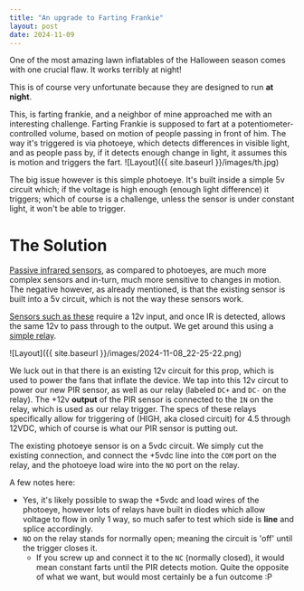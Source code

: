 ```yaml
---
title: "An upgrade to Farting Frankie"
layout: post
date: 2024-11-09
---
```


One of the most amazing lawn inflatables of the Halloween season comes with one crucial flaw. It works terribly at night!
<!--more-->
This is of course very unfortunate because they are designed to run **at night**.

This, is farting frankie, and a neighbor of mine approached me with an interesting challenge. Farting Frankie is supposed to fart at a potentiometer-controlled volume, based on motion of people passing in front of him. The way it's triggered is via photoeye, which detects differences in visible light, and as people pass by, if it detects enough change in light, it assumes this is motion and triggers the fart. 
![Layout]({{ site.baseurl }}/images/th.jpg)

The big issue however is this simple photoeye. It's built inside a simple 5v circuit which; if the voltage is high enough (enough light difference) it triggers; which of course is a challenge, unless the sensor is under constant light, it won't be able to trigger. 

# The Solution

[Passive infrared sensors](https://en.wikipedia.org/wiki/Passive_infrared_sensor), as compared to photoeyes, are much more complex sensors and in-turn, much more sensitive to changes in motion. The negative however, as already mentioned, is that the existing sensor is built into a 5v circuit, which is not the way these sensors work. 

[Sensors such as these](https://www.amazon.com/Weewooday-Adjustable-Infrared-Controller-Weewooday-62301/dp/B09P3LK1B8?crid=25GYG25ZMINJS&dib=eyJ2IjoiMSJ9.SXunZP8zHjrpS_CFwA-n2MRt-t5VtpzqMwCHF-pDceK0v7FZhTYL7kV1ydBjP-Dxo0MhqZ-jFd5YEM6vJm6W_To1YbuWi7_qsVroqNPoWtjFbYlt1ymBN6uFFjJEsgi2J92FW7mYY7mHybjXdJn7NiyT9-WDN5tJKv9SSAFnSxSES0E3RVZ6FAos-Lrl7pJti4YnWY1iN-UDdFuiGXOy5kn3Sf6v1OAlfCUYKnSfEZgfClsBJU3A813m5U4U6J_OxDLwzBNGjIQOT63QuWntQ80i2pXfQWDRwc98N3qsU1A.kD_GzKk5jkocpgcLOzacGI2XwEhZAAVpdEoglbc6j7w&dib_tag=se&keywords=12v+PIR+sensor&qid=1731123699&sprefix=12v+pir+sensor%2Caps%2C111&sr=8-5) require a 12v input, and once IR is detected, allows the same 12v to pass through to the output. We get around this using a [simple relay](https://www.amazon.com/AEDIKO-Channel-Optocoupler-Isolation-Support/dp/B095YFJ69T?crid=RTO67A82Q5AX&dib=eyJ2IjoiMSJ9.KlO8_9d6gyhk-wUDIy19YX1i_fzeDghqzyVBAwR0tw4ezAShVSOz5GpcG6lzFSI5_gI3XumIzghSD0f98sA-_KBE6BSgnNKleAGWq44Va0Kpww_GChu6VSq88VM4gWeXrlE1AodIxSnuweJ3up1mYzRSJPUVDreAq0luxs5KpCSPuT2ric6xyqS9YcKFMbFdYsfYCnT0U4zLSNXFuvVcf24wJCv-RT3aulMY6m3si_Q.xPqU-uGOrHcE55lw0_yhbj_lVN1GGIceFxJjVRiGQkg&dib_tag=se&keywords=12v%2Brelay&qid=1731120511&sprefix=12v%2Brelay%2Caps%2C133&sr=8-5&th=1). 

![Layout]({{ site.baseurl }}/images/2024-11-08_22-25-22.png)

We luck out in that there is an existing 12v circuit for this prop, which is used to power the fans that inflate the device. We tap into this 12v circut to power our new PIR sensor, as well as our relay (labeled `DC+` and `DC-` on the relay). The +12v **output** of the PIR sensor is connected to the `IN` on the relay, which is used as our relay trigger. The specs of these relays specifically allow for triggering of (HIGH, aka closed circuit) for 4.5 through 12VDC, which of course is what our PIR sensor is putting out. 

The existing photoeye sensor is on a 5vdc circuit. We simply cut the existing connection, and connect the +5vdc line into the `COM` port on the relay, and the photoeye load wire into the `NO` port on the relay. 

A few notes here:
- Yes, it's likely possible to swap the +5vdc and load wires of the photoeye, however lots of relays have built in diodes which allow voltage to flow in only 1 way, so much safer to test which side is **line** and splice accordingly. 
- `NO` on the relay stands for normally open; meaning the circuit is 'off' until the trigger closes it. 
  - If you screw up and connect it to the `NC` (normally closed), it would mean constant farts until the PIR detects motion. Quite the opposite of what we want, but would most certainly be a fun outcome :P